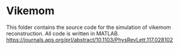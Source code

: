 # Vikemom
This folder contains the source code for the simulation of vikemom reconstruction. All code is written in MATLAB.
https://journals.aps.org/prl/abstract/10.1103/PhysRevLett.117.028102
